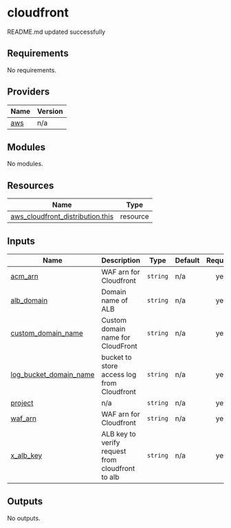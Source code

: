 # cloudfront

<!-- BEGINNING OF PRE-COMMIT-TERRAFORM DOCS HOOK -->
README.md updated successfully
<!-- END OF PRE-COMMIT-TERRAFORM DOCS HOOK -->

<!-- BEGIN_TF_DOCS -->
## Requirements

No requirements.

## Providers

| Name | Version |
|------|---------|
| <a name="provider_aws"></a> [aws](#provider\_aws) | n/a |

## Modules

No modules.

## Resources

| Name | Type |
|------|------|
| [aws_cloudfront_distribution.this](https://registry.terraform.io/providers/hashicorp/aws/latest/docs/resources/cloudfront_distribution) | resource |

## Inputs

| Name | Description | Type | Default | Required |
|------|-------------|------|---------|:--------:|
| <a name="input_acm_arn"></a> [acm\_arn](#input\_acm\_arn) | WAF arn for Cloudfront | `string` | n/a | yes |
| <a name="input_alb_domain"></a> [alb\_domain](#input\_alb\_domain) | Domain name of ALB | `string` | n/a | yes |
| <a name="input_custom_domain_name"></a> [custom\_domain\_name](#input\_custom\_domain\_name) | Custom domain name for CloudFront | `string` | n/a | yes |
| <a name="input_log_bucket_domain_name"></a> [log\_bucket\_domain\_name](#input\_log\_bucket\_domain\_name) | bucket to store access log from Cloudfront | `string` | n/a | yes |
| <a name="input_project"></a> [project](#input\_project) | n/a | `string` | n/a | yes |
| <a name="input_waf_arn"></a> [waf\_arn](#input\_waf\_arn) | WAF arn for Cloudfront | `string` | n/a | yes |
| <a name="input_x_alb_key"></a> [x\_alb\_key](#input\_x\_alb\_key) | ALB key to verify request from cloudfront to alb | `string` | n/a | yes |

## Outputs

No outputs.
<!-- END_TF_DOCS -->

